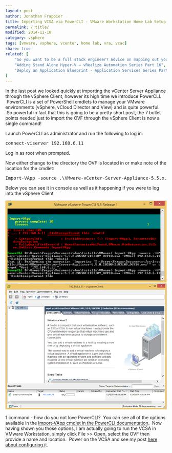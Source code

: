 ```yaml
---
layout: post
author: Jonathan Frappier
title: Importing VCSA via PowerCLI - VMware Workstation Home Lab Setup Part 10
permalink: /:title/
modified: 2014-11-10
category: vsphere
tags: [vmware, vsphere, vcenter, home lab, vra, vcac]
share: true
related: [
    "So you want to be a full stack engineer? Advice on mapping out your career.", 
    "Adding Stand Alone Hyper-V – vRealize Automation Series Part 16", 
    "Deploy an Application Blueprint - Application Services Series Part 5"
]
---
```

In the last post we looked quickly at importing the vCenter Server Appliance through the vSphere Client, however its high time we introduce PowerCLI.  PowerCLI is a set of PowerShell cmdlets to manage your VMware environments (vSphere, vCloud Director and View) and is quite powerful.  So powerful in fact that this is going to be a pretty short post, the 7 bullet points needed just to import the OVF through the vSphere Client is now a single command!

Launch PowerCLI as administrator and run the following to log in:
<pre>connect-viserver 192.168.6.11</pre>
Log in as root when prompted.

Now either change to the directory the OVF is located in or make note of the location for the cmdlet:
<pre>Import-VApp -source .\VMware-vCenter-Server-Appliance-5.5.x.xxxxx-xxxxxxx_OVF.ova -VMhost 192.168.6.11 -DiskStorageFormat thin -name vxprt-vc01</pre>
Below you can see it in console as well as it happening if you were to log into the vSphere Client

<img src="/images/fulls/powercli-import-vapp.png" class="fit image">

<img src="/images/fulls/vsphere-deploying-via-powercli.png" class="fit image">

1 command - how do you not love PowerCLI?  You can see all of the options available in the <a href="https://www.vmware.com/support/developer/PowerCLI/PowerCLI51/html/Import-VApp.html" target="_blank">Import-VApp cmdlet in the PowerCLI documentation</a>.  Now having shown you those options, I am actually going to run the VCSA in VMware Workstation, simply click File &gt;&gt; Open, select the OVF then provide a name and location.  Power on the VCSA and see my post <a title="Installing the vCenter Server Appliance 5.5.0b #VCSA" href="http://www.virtxpert.com/installing-vcenter-server-appliance-5-5-0b/">here about configuring i</a>t.
